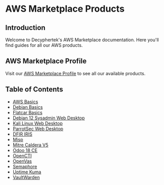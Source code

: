 # AWS Marketplace Products

## Introduction

Welcome to Decyphertek's AWS Marketplace documentation. Here you'll find guides for all our AWS products.

## AWS Marketplace Profile

Visit our [AWS Marketplace Profile](https://aws.amazon.com/marketplace/seller-profile?id=seller-id) to see all our available products.

## Table of Contents

- [AWS Basics](basics.md)
- [Debian Basics](debian-security.md)
- [Flatcar Basics](flatcar-security.md)
- [Debian 12 Sysadmin Web Desktop](debian12-sysadmin.md)
- [Kali Linux Web Desktop](kali.md)
- [ParrotSec Web Desktop](parrotos.md)
- [DFIR IRIS](dfir-iris.md)
- [Misp](misp.md)
- [Mitre Caldera V5](caldera.md)
- [Odoo 18 CE](odoo.md)
- [OpenCTI](opencti.md)
- [OpenVas](openvas.md)
- [Semaphore](semaphore.md)
- [Uptime Kuma](uptime-kuma.md)
- [VaultWarden](vaultwarden.md)